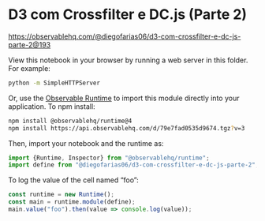 # D3 com Crossfilter e DC.js (Parte 2)

https://observablehq.com/@diegofarias06/d3-com-crossfilter-e-dc-js-parte-2@193

View this notebook in your browser by running a web server in this folder. For
example:

~~~sh
python -m SimpleHTTPServer
~~~

Or, use the [Observable Runtime](https://github.com/observablehq/runtime) to
import this module directly into your application. To npm install:

~~~sh
npm install @observablehq/runtime@4
npm install https://api.observablehq.com/d/79e7fad0535d9674.tgz?v=3
~~~

Then, import your notebook and the runtime as:

~~~js
import {Runtime, Inspector} from "@observablehq/runtime";
import define from "@diegofarias06/d3-com-crossfilter-e-dc-js-parte-2";
~~~

To log the value of the cell named “foo”:

~~~js
const runtime = new Runtime();
const main = runtime.module(define);
main.value("foo").then(value => console.log(value));
~~~

